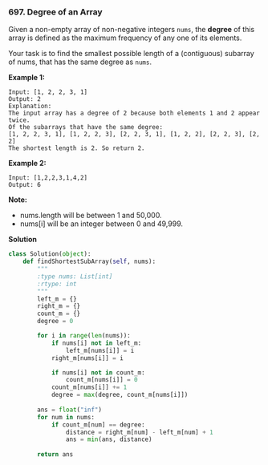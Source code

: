 ### 697. Degree of an Array

Given a non-empty array of non-negative integers `nums`, the **degree** of this array is defined as the maximum frequency of any one of its elements.

Your task is to find the smallest possible length of a (contiguous) subarray of nums, that has the same degree as `nums`.

**Example 1:**
```
Input: [1, 2, 2, 3, 1]
Output: 2
Explanation: 
The input array has a degree of 2 because both elements 1 and 2 appear twice.
Of the subarrays that have the same degree:
[1, 2, 2, 3, 1], [1, 2, 2, 3], [2, 2, 3, 1], [1, 2, 2], [2, 2, 3], [2, 2]
The shortest length is 2. So return 2.
```

**Example 2:**
```
Input: [1,2,2,3,1,4,2]
Output: 6
```

**Note:**
- nums.length will be between 1 and 50,000.
- nums[i] will be an integer between 0 and 49,999.

**Solution**
```Python
class Solution(object):
    def findShortestSubArray(self, nums):
        """
        :type nums: List[int]
        :rtype: int
        """
        left_m = {}
        right_m = {}
        count_m = {}
        degree = 0

        for i in range(len(nums)):
            if nums[i] not in left_m:
                left_m[nums[i]] = i
            right_m[nums[i]] = i

            if nums[i] not in count_m:
                count_m[nums[i]] = 0
            count_m[nums[i]] += 1
            degree = max(degree, count_m[nums[i]])
        
        ans = float("inf")
        for num in nums:
            if count_m[num] == degree:
                distance = right_m[num] - left_m[num] + 1
                ans = min(ans, distance)
        
        return ans
```